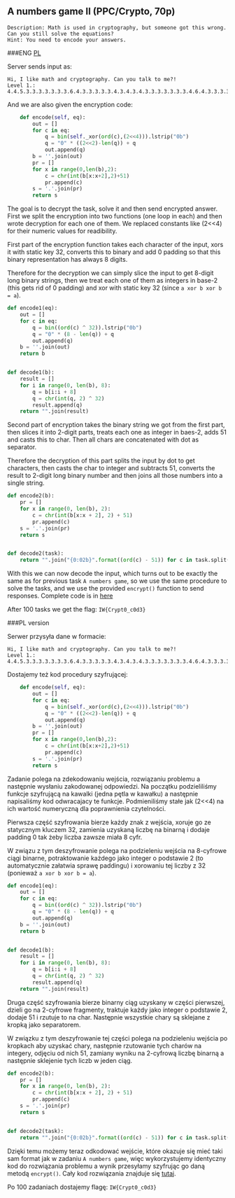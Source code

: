 ## A numbers game II (PPC/Crypto, 70p)

	Description: Math is used in cryptography, but someone got this wrong. Can you still solve the equations? 
	Hint: You need to encode your answers. 
	
###ENG
[PL](#pl-version)

Server sends input as:

	Hi, I like math and cryptography. Can you talk to me?!
	Level 1.: 4.4.5.3.3.3.3.3.3.3.6.4.3.3.3.3.3.4.3.4.3.4.3.3.3.3.3.3.3.4.6.4.3.3.3.3.3.3.6.4.3.4.4.5
	
And we are also given the encryption code:

```python
    def encode(self, eq):
        out = []
        for c in eq:
            q = bin(self._xor(ord(c),(2<<4))).lstrip("0b")
            q = "0" * ((2<<2)-len(q)) + q
            out.append(q)
        b = ''.join(out)
        pr = []
        for x in range(0,len(b),2):
            c = chr(int(b[x:x+2],2)+51)
            pr.append(c)
        s = '.'.join(pr)
        return s
```

The goal is to decrypt the task, solve it and then send encrypted answer.
First we split the encryption into two functions (one loop in each) and then wrote decryption for each one of them.
We replaced constants like (2<<4) for their numeric values for readibility.

First part of the encryption function takes each character of the input, xors it with static key 32, converts this to binary and add 0 padding so that this binary representation has always 8 digits.

Therefore for the decryption we can simply slice the input to get 8-digit long binary strings, then we treat each one of them as integers in base-2 (this gets rid of 0 padding) and xor with static key 32 (since `a xor b xor b = a`).

```python
def encode1(eq):
    out = []
    for c in eq:
        q = bin((ord(c) ^ 32)).lstrip("0b")
        q = "0" * (8 - len(q)) + q
        out.append(q)
    b = ''.join(out)
    return b


def decode1(b):
    result = []
    for i in range(0, len(b), 8):
        q = b[i:i + 8]
        q = chr(int(q, 2) ^ 32)
        result.append(q)
    return "".join(result)
```

Second part of encryption takes the binary string we got from the first part, then slices it into 2-digit parts, treats each one as integer in baes-2, adds 51 and casts this to char. Then all chars are concatenated with dot as separator.

Therefore the decryption of this part splits the input by dot to get characters, then casts the char to integer and subtracts 51, converts the result to 2-digit long binary number and then joins all those numbers into a single string.

```python
def encode2(b):
    pr = []
    for x in range(0, len(b), 2):
        c = chr(int(b[x:x + 2], 2) + 51)
        pr.append(c)
    s = '.'.join(pr)
    return s


def decode2(task):
    return "".join("{0:02b}".format((ord(c) - 51)) for c in task.split("."))
```

With this we can now decode the input, which turns out to be exactly the same as for previous task `A numbers game`, so we use the same procedure to solve the tasks, and we use the provided `encrypt()` function to send responses. Complete code is in [here](decrypter.py)

After 100 tasks we get the flag: `IW{Crypt0_c0d3}`

###PL version

Serwer przysyła dane w formacie:

	Hi, I like math and cryptography. Can you talk to me?!
	Level 1.: 4.4.5.3.3.3.3.3.3.3.6.4.3.3.3.3.3.4.3.4.3.4.3.3.3.3.3.3.3.4.6.4.3.3.3.3.3.3.6.4.3.4.4.5
	
Dostajemy też kod procedury szyfrującej:

```python
    def encode(self, eq):
        out = []
        for c in eq:
            q = bin(self._xor(ord(c),(2<<4))).lstrip("0b")
            q = "0" * ((2<<2)-len(q)) + q
            out.append(q)
        b = ''.join(out)
        pr = []
        for x in range(0,len(b),2):
            c = chr(int(b[x:x+2],2)+51)
            pr.append(c)
        s = '.'.join(pr)
        return s
```

Zadanie polega na zdekodowaniu wejścia, rozwiązaniu problemu a następnie wysłaniu zakodowanej odpowiedzi.
Na początku podzieliliśmy funkcje szyfrującą na kawalki (jedna pętla w kawałku) a następnie napisaliśmy kod odwracajacy te funkcje.
Podmieniliśmy stałe jak (2<<4) na ich wartość numeryczną dla poprawnienia czytelności.

Pierwsza część szyfrowania bierze każdy znak z wejścia, xoruje go ze statycznym kluczem 32, zamienia uzyskaną liczbę na binarną i dodaje padding 0 tak żeby liczba zawsze miała 8 cyfr.

W związu z tym deszyfrowanie polega na podzieleniu wejścia na 8-cyfrowe ciągi binarne, potraktowanie każdego jako integer o podstawie 2 (to automatycznie załatwia sprawę paddingu) i xorowaniu tej liczby z 32 (ponieważ `a xor b xor b = a`).

```python
def encode1(eq):
    out = []
    for c in eq:
        q = bin((ord(c) ^ 32)).lstrip("0b")
        q = "0" * (8 - len(q)) + q
        out.append(q)
    b = ''.join(out)
    return b


def decode1(b):
    result = []
    for i in range(0, len(b), 8):
        q = b[i:i + 8]
        q = chr(int(q, 2) ^ 32)
        result.append(q)
    return "".join(result)
```

Druga część szyfrowania bierze binarny ciąg uzyskany w części pierwszej, dzieli go na 2-cyfrowe fragmenty, traktuje każdy jako integer o podstawie 2, dodaje 51 i rzutuje to na char. Następnie wszystkie chary są sklejane z kropką jako separatorem.

W związku z tym deszyfrowanie tej części polega na podzieleniu wejścia po kropkach aby uzyskać chary, następnie rzutowanie tych charów na integery, odjęciu od nich 51, zamiany wyniku na 2-cyfrową liczbę binarną a następnie sklejenie tych liczb w jeden ciąg.

```python
def encode2(b):
    pr = []
    for x in range(0, len(b), 2):
        c = chr(int(b[x:x + 2], 2) + 51)
        pr.append(c)
    s = '.'.join(pr)
    return s


def decode2(task):
    return "".join("{0:02b}".format((ord(c) - 51)) for c in task.split("."))
```

Dzięki temu możemy teraz odkodować wejście, które okazuje się mieć taki sam format jak w zadaniu `A numbers game`, więc wykorzystujemy identyczny kod do rozwiązania problemu a wynik przesyłamy szyfrując go daną metodą `encrypt()`. Cały kod rozwiązania znajduje się [tutaj](decrypter.py).

Po 100 zadaniach dostajemy flagę: `IW{Crypt0_c0d3}`
